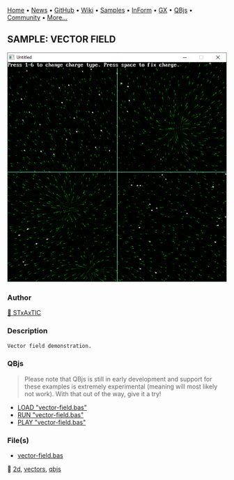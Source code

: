 [Home](https://qb64.com) • [News](../../news.md) • [GitHub](https://github.com/QB64Official/qb64) • [Wiki](https://github.com/QB64Official/qb64/wiki) • [Samples](../../samples.md) • [InForm](../../inform.md) • [GX](../../gx.md) • [QBjs](../../qbjs.md) • [Community](../../community.md) • [More...](../../more.md)

## SAMPLE: VECTOR FIELD

![vectorfield.png](img/vectorfield.png)

### Author

[🐝 STxAxTIC](../stxaxtic.md) 

### Description

```text
Vector field demonstration.
```

### QBjs

> Please note that QBjs is still in early development and support for these examples is extremely experimental (meaning will most likely not work). With that out of the way, give it a try!

* [LOAD "vector-field.bas"](https://qbjs.org/index.html?src=https://qb64.com/samples/vector-field/src/vector-field.bas)
* [RUN "vector-field.bas"](https://qbjs.org/index.html?mode=auto&src=https://qb64.com/samples/vector-field/src/vector-field.bas)
* [PLAY "vector-field.bas"](https://qbjs.org/index.html?mode=play&src=https://qb64.com/samples/vector-field/src/vector-field.bas)

### File(s)

* [vector-field.bas](src/vector-field.bas)

🔗 [2d](../2d.md), [vectors](../vectors.md), [qbjs](../qbjs.md)
